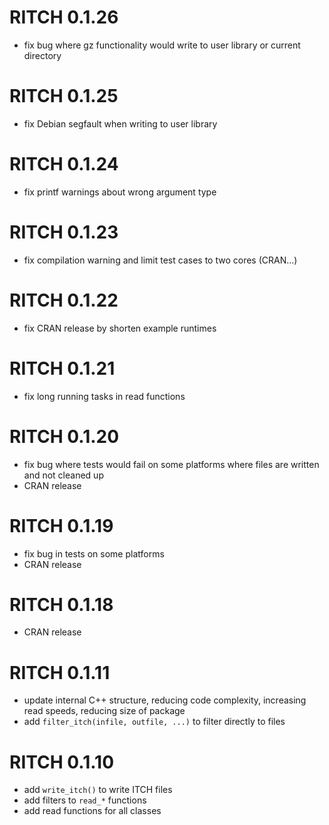 # RITCH 0.1.26

* fix bug where gz functionality would write to user library or current directory

# RITCH 0.1.25

* fix Debian segfault when writing to user library

# RITCH 0.1.24

* fix printf warnings about wrong argument type

# RITCH 0.1.23

* fix compilation warning and limit test cases to two cores (CRAN...)

# RITCH 0.1.22

* fix CRAN release by shorten example runtimes

# RITCH 0.1.21

* fix long running tasks in read functions

# RITCH 0.1.20

* fix bug where tests would fail on some platforms where files are written and not cleaned up
* CRAN release

# RITCH 0.1.19

* fix bug in tests on some platforms
* CRAN release

# RITCH 0.1.18

* CRAN release


# RITCH 0.1.11

* update internal C++ structure, reducing code complexity, increasing read speeds, reducing size of package
* add `filter_itch(infile, outfile, ...)` to filter directly to files


# RITCH 0.1.10

* add `write_itch()` to write ITCH files
* add filters to `read_*` functions
* add read functions for all classes
